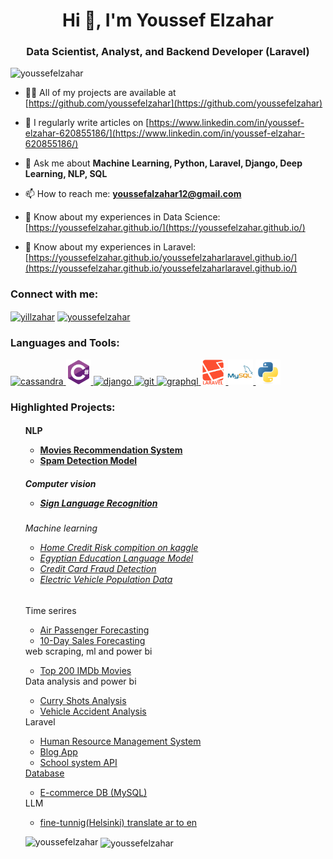 <h1 align="center">Hi 👋, I'm Youssef Elzahar</h1>
<h3 align="center">Data Scientist, Analyst, and Backend Developer (Laravel)</h3>

<p align="left"> <img src="https://komarev.com/ghpvc/?username=youssefelzahar&label=Profile%20views&color=0e75b6&style=flat" alt="youssefelzahar" /> </p>

- 👨‍💻 All of my projects are available at [https://github.com/youssefelzahar](https://github.com/youssefelzahar)

- 📝 I regularly write articles on [https://www.linkedin.com/in/youssef-elzahar-620855186/](https://www.linkedin.com/in/youssef-elzahar-620855186/)

- 💬 Ask me about **Machine Learning, Python, Laravel, Django, Deep Learning, NLP, SQL**

- 📫 How to reach me: **youssefalzahar12@gmail.com**

- 📄 Know about my experiences in Data Science: [https://youssefelzahar.github.io/](https://youssefelzahar.github.io/)  
- 📄 Know about my experiences in Laravel: [https://youssefelzahar.github.io/youssefelzaharlaravel.github.io/](https://youssefelzahar.github.io/youssefelzaharlaravel.github.io/)

<h3 align="left">Connect with me:</h3>
<p align="left">
<a href="https://twitter.com/yillzahar" target="blank"><img align="center" src="https://raw.githubusercontent.com/rahuldkjain/github-profile-readme-generator/master/src/images/icons/Social/twitter.svg" alt="yillzahar" height="30" width="40" /></a>
<a href="https://kaggle.com/youssefelzahar" target="blank"><img align="center" src="https://raw.githubusercontent.com/rahuldkjain/github-profile-readme-generator/master/src/images/icons/Social/kaggle.svg" alt="youssefelzahar" height="30" width="40" /></a>
</p>

<h3 align="left">Languages and Tools:</h3>
<p align="left">
  <a href="https://cassandra.apache.org/" target="_blank" rel="noreferrer"> <img src="https://www.vectorlogo.zone/logos/apache_cassandra/apache_cassandra-icon.svg" alt="cassandra" width="40" height="40"/> </a>
  <a href="https://www.w3schools.com/cs/" target="_blank" rel="noreferrer"> <img src="https://raw.githubusercontent.com/devicons/devicon/master/icons/csharp/csharp-original.svg" alt="csharp" width="40" height="40"/> </a>
  <a href="https://www.djangoproject.com/" target="_blank" rel="noreferrer"> <img src="https://cdn.worldvectorlogo.com/logos/django.svg" alt="django" width="40" height="40"/> </a>
  <a href="https://git-scm.com/" target="_blank" rel="noreferrer"> <img src="https://www.vectorlogo.zone/logos/git-scm/git-scm-icon.svg" alt="git" width="40" height="40"/> </a>
  <a href="https://graphql.org" target="_blank" rel="noreferrer"> <img src="https://www.vectorlogo.zone/logos/graphql/graphql-icon.svg" alt="graphql" width="40" height="40"/> </a>
  <a href="https://laravel.com/" target="_blank" rel="noreferrer"> <img src="https://raw.githubusercontent.com/devicons/devicon/master/icons/laravel/laravel-plain-wordmark.svg" alt="laravel" width="40" height="40"/> </a>
  <a href="https://www.mysql.com/" target="_blank" rel="noreferrer"> <img src="https://raw.githubusercontent.com/devicons/devicon/master/icons/mysql/mysql-original-wordmark.svg" alt="mysql" width="40" height="40"/> </a>
  <a href="https://www.python.org" target="_blank" rel="noreferrer"> <img src="https://raw.githubusercontent.com/devicons/devicon/master/icons/python/python-original.svg" alt="python" width="40" height="40"/> </a>
</p>

<h3 align="left">Highlighted Projects:</h3>
<ul>
  <h4>NLP
    <ul>
  <li><a href="https://github.com/youssefelzahar/movies_recomdendations">Movies Recommendation System</a></li>
  <li><a href="https://github.com/youssefelzahar/spam_detection_model">Spam Detection Model</a></li>
    </ul>
  </h4>
  <h5>Computer vision
    <ul>
  <li><a href="https://github.com/youssefelzahar/signlanguage">Sign Language Recognition</a></li>
    </ul>
  </h5>
  <h6> Machine learning
    <ul>
   <li><a href="https://github.com/youssefelzahar/Home_Credit_Risk">Home Credit Risk compition on kaggle</a></li>   
  <li><a href="https://github.com/youssefelzahar/EGY_Education_model_EDA">Egyptian Education Language Model</a></li>
  <li><a href="https://github.com/youssefelzahar/-credit-card-fraud-detection">Credit Card Fraud Detection</a></li>
  <li><a href="https://github.com/youssefelzahar/youssefelzahar-Electric-Vehicle-Population-Data">Electric Vehicle Population Data </a></li>
    </ul>
  </h6>
  <h7>Time serires
    <ul>
  <li><a href="https://github.com/youssefelzahar/AirPassanger_time_series">Air Passenger Forecasting</a></li>
  <li><a href="https://github.com/youssefelzahar/Forecasting-sales-for-10-days">10-Day Sales Forecasting</a></li>
    </ul>
  </h7>
  <h8> web scraping, ml and power bi
    <ul>
  <li><a href="https://github.com/youssefelzahar/top-205-movies-in-imdb">Top 200 IMDb Movies</a></li>
    </ul>
  </h8>
  <h9> Data analysis and power bi
    <ul>
  <li><a href="https://github.com/youssefelzahar/curry-shots-analysis">Curry Shots Analysis</a></li>
  <li><a href="https://github.com/youssefelzahar/Analysis-of-Vehicle-Accident-in-SQL">Vehicle Accident Analysis</a></li>
    </ul>
  </h9>
  <h10>Laravel
    <ul>
  <li><a href="https://github.com/youssefelzahar/HRMS">Human Resource Management System</a></li>
  <li><a href="https://github.com/youssefelzahar/blog-app">Blog App</a></li>
  <li><a href="https://github.com/youssefelzahar/school_system_laravel_api">School system API</li>    
    </ul>
  </h10>
  <h11> Database
    <ul>
  <li><a href="https://github.com/youssefelzahar/EcomDB">E-commerce DB (MySQL)</a></li>
    </ul>
  </h11>
  <h12>LLM
    <ul>
      <li><a href="https://github.com/youssefelzahar/fine-tunnig-Helsinki-translate-ar-to-en">fine-tunnig(Helsinki) translate ar to en</a>
</li>
  </h12>  
</ul>

<p><img align="left" src="https://github-readme-stats.vercel.app/api/top-langs?username=youssefelzahar&show_icons=true&locale=en&layout=compact" alt="youssefelzahar" /></p>

<p>&nbsp;<img align="center" src="https://github-readme-stats.vercel.app/api?username=youssefelzahar&show_icons=true&locale=en" alt="youssefelzahar" /></p>
